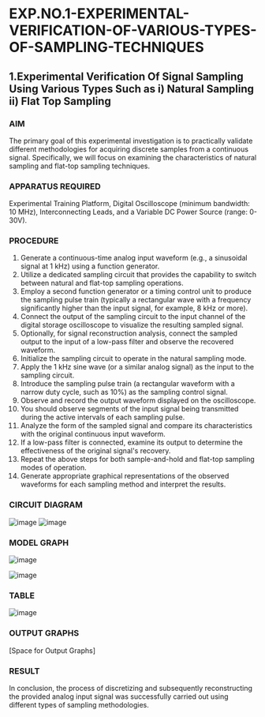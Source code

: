 # EXP.NO.1-EXPERIMENTAL-VERIFICATION-OF-VARIOUS-TYPES-OF-SAMPLING-TECHNIQUES

## 1.Experimental Verification Of Signal Sampling Using Various Types Such as i) Natural Sampling ii) Flat Top Sampling

### AIM

The primary goal of this experimental investigation is to practically validate different methodologies for acquiring discrete samples from a continuous signal. Specifically, we will focus on examining the characteristics of natural sampling and flat-top sampling techniques.

### APPARATUS REQUIRED

Experimental Training Platform, Digital Oscilloscope (minimum bandwidth: 10 MHz), Interconnecting Leads, and a Variable DC Power Source (range: 0-30V).

### PROCEDURE

1.  Generate a continuous-time analog input waveform (e.g., a sinusoidal signal at 1 kHz) using a function generator.
2.  Utilize a dedicated sampling circuit that provides the capability to switch between natural and flat-top sampling operations.
3.  Employ a second function generator or a timing control unit to produce the sampling pulse train (typically a rectangular wave with a frequency significantly higher than the input signal, for example, 8 kHz or more).
4.  Connect the output of the sampling circuit to the input channel of the digital storage oscilloscope to visualize the resulting sampled signal.
5.  Optionally, for signal reconstruction analysis, connect the sampled output to the input of a low-pass filter and observe the recovered waveform.
6.  Initialize the sampling circuit to operate in the natural sampling mode.
7.  Apply the 1 kHz sine wave (or a similar analog signal) as the input to the sampling circuit.
8.  Introduce the sampling pulse train (a rectangular waveform with a narrow duty cycle, such as 10%) as the sampling control signal.
9.  Observe and record the output waveform displayed on the oscilloscope.
10. You should observe segments of the input signal being transmitted during the active intervals of each sampling pulse.
11. Analyze the form of the sampled signal and compare its characteristics with the original continuous input waveform.
12. If a low-pass filter is connected, examine its output to determine the effectiveness of the original signal's recovery.
13. Repeat the above steps for both sample-and-hold and flat-top sampling modes of operation.
14. Generate appropriate graphical representations of the observed waveforms for each sampling method and interpret the results.

### CIRCUIT DIAGRAM

![image](https://github.com/user-attachments/assets/a5c214c5-951b-4f92-adfd-7b0e9962376e)
![image](https://github.com/user-attachments/assets/35974274-6d79-4b82-9d39-321b678ec2e3)


### MODEL GRAPH
![image](https://github.com/user-attachments/assets/fd2fc4bc-c983-4377-a83e-bfd3755e623f)

![image](https://github.com/user-attachments/assets/790b3728-edf4-4560-9170-bb22808d95d6)


### TABLE
![image](https://github.com/user-attachments/assets/0a1c7e5f-e9e1-4959-9a91-04b598bc2647)


### OUTPUT GRAPHS

\[Space for Output Graphs]

### RESULT

In conclusion, the process of discretizing and subsequently reconstructing the provided analog input signal was successfully carried out using different types of sampling methodologies.

